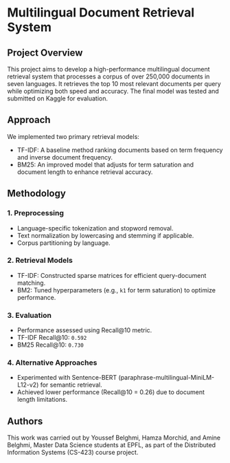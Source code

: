 # Multilingual Document Retrieval System

## Project Overview

This project aims to develop a high-performance multilingual document retrieval system that processes a corpus of over 250,000 documents in seven languages. It retrieves the top 10 most relevant documents per query while optimizing both speed and accuracy. The final model was tested and submitted on Kaggle for evaluation.

## Approach

We implemented two primary retrieval models:
- TF-IDF: A baseline method ranking documents based on term frequency and inverse document frequency.
- BM25: An improved model that adjusts for term saturation and document length to enhance retrieval accuracy.

## Methodology

### 1. Preprocessing
- Language-specific tokenization and stopword removal.
- Text normalization by lowercasing and stemming if applicable.
- Corpus partitioning by language.

### 2. Retrieval Models
- TF-IDF: Constructed sparse matrices for efficient query-document matching.
- BM2: Tuned hyperparameters (e.g., `k1` for term saturation) to optimize performance.

### 3. Evaluation
- Performance assessed using Recall@10 metric.
- TF-IDF Recall@10: `0.592`  
- BM25 Recall@10: `0.730` 

### 4. Alternative Approaches
- Experimented with Sentence-BERT (paraphrase-multilingual-MiniLM-L12-v2) for semantic retrieval.
- Achieved lower performance (Recall@10 = 0.26) due to document length limitations.

## Authors

This work was carried out by Youssef Belghmi, Hamza Morchid, and Amine Belghmi, Master Data Science students at EPFL, as part of the Distributed Information Systems (CS-423) course project.
